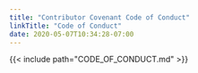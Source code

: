 ```yaml
---
title: "Contributor Covenant Code of Conduct"
linkTitle: "Code of Conduct"
date: 2020-05-07T10:34:28-07:00
---
```


{{< include path="CODE_OF_CONDUCT.md" >}}